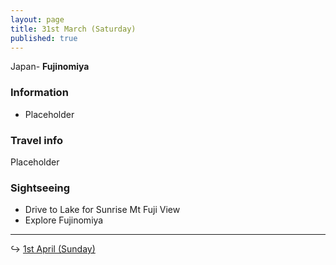 ```yaml
---
layout: page
title: 31st March (Saturday)
published: true
---
```


Japan- **Fujinomiya**

### Information

* Placeholder

### Travel info

Placeholder

### Sightseeing

* Drive to Lake for Sunrise Mt Fuji View
* Explore Fujinomiya

---

↪ [1st April (Sunday)](/days/week3/1apr)